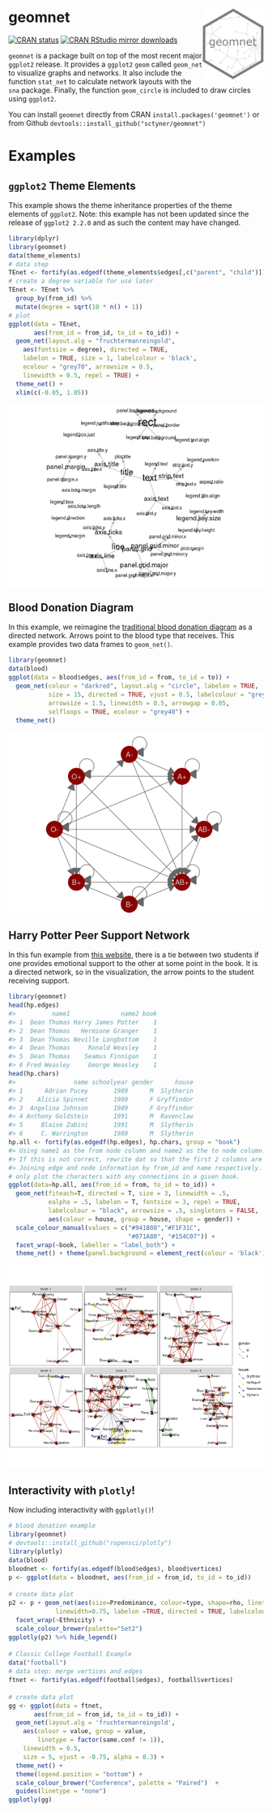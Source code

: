 
<!-- README.md is generated from README.Rmd. Please edit that file -->

# geomnet <img src="man/figures/logo.png" align="right" width="120" />

[![CRAN
status](https://badges.cranchecks.info/summary/geomnet.svg)](https://cran.r-project.org/web/checks/check_results_geomnet.html)
[![CRAN RStudio mirror
downloads](http://cranlogs.r-pkg.org/badges/geomnet)](https://www.r-pkg.org/pkg/geomnet)

`geomnet` is a package built on top of the most recent major `ggplot2`
release. It provides a `ggplot2` `geom` called `geom_net` to visualize
graphs and networks. It also include the function `stat_net` to
calculate network layouts with the `sna` package. Finally, the function
`geom_circle` is included to draw circles using `ggplot2`.

You can install `geomnet` directly from CRAN
`install.packages('geomnet')` or from Github
`devtools::install_github("sctyner/geomnet")`

# Examples

## `ggplot2` Theme Elements

This example shows the theme inheritance properties of the theme
elements of `ggplot2`. Note: this example has not been updated since the
release of `ggplot2 2.2.0` and as such the content may have changed.

``` r
library(dplyr)
library(geomnet)
data(theme_elements)
# data step
TEnet <- fortify(as.edgedf(theme_elements$edges[,c("parent", "child")]), theme_elements$vertices)
# create a degree variable for use later
TEnet <- TEnet %>%
  group_by(from_id) %>%
  mutate(degree = sqrt(10 * n() + 1))
# plot
ggplot(data = TEnet,
       aes(from_id = from_id, to_id = to_id)) +
  geom_net(layout.alg = "fruchtermanreingold",
    aes(fontsize = degree), directed = TRUE,
    labelon = TRUE, size = 1, labelcolour = 'black',
    ecolour = "grey70", arrowsize = 0.5,
    linewidth = 0.5, repel = TRUE) +
  theme_net() +
  xlim(c(-0.05, 1.05))
```

<img src="man/figures/README-theme-1.png" style="display: block; margin: auto;" />

## Blood Donation Diagram

In this example, we reimagine the [traditional blood donation
diagram](http://www.redcrossblood.org/learn-about-blood/blood-types) as
a directed network. Arrows point to the blood type that receives. This
example provides two data frames to `geom_net()`.

``` r
library(geomnet)
data(blood)
ggplot(data = blood$edges, aes(from_id = from, to_id = to)) +
  geom_net(colour = "darkred", layout.alg = "circle", labelon = TRUE, 
           size = 15, directed = TRUE, vjust = 0.5, labelcolour = "grey80",
           arrowsize = 1.5, linewidth = 0.5, arrowgap = 0.05,
           selfloops = TRUE, ecolour = "grey40") + 
  theme_net() 
```

<img src="man/figures/README-blood-1.png" style="display: block; margin: auto;" />

## Harry Potter Peer Support Network

In this fun example from [this
website](http://www.stats.ox.ac.uk/~snijders/siena/siena.html), there is
a tie between two students if one provides emotional support to the
other at some point in the book. It is a directed network, so in the
visualization, the arrow points to the student receiving support.

``` r
library(geomnet)
head(hp.edges)
#>          name1              name2 book
#> 1  Dean Thomas Harry James Potter    1
#> 2  Dean Thomas   Hermione Granger    1
#> 3  Dean Thomas Neville Longbottom    1
#> 4  Dean Thomas     Ronald Weasley    1
#> 5  Dean Thomas    Seamus Finnigan    1
#> 6 Fred Weasley     George Weasley    1
head(hp.chars)
#>                name schoolyear gender      house
#> 1      Adrian Pucey       1989      M  Slytherin
#> 2    Alicia Spinnet       1989      F Gryffindor
#> 3  Angelina Johnson       1989      F Gryffindor
#> 4 Anthony Goldstein       1991      M  Ravenclaw
#> 5     Blaise Zabini       1991      M  Slytherin
#> 6     C. Warrington       1989      M  Slytherin
hp.all <- fortify(as.edgedf(hp.edges), hp.chars, group = "book")
#> Using name1 as the from node column and name2 as the to node column.
#> If this is not correct, rewrite dat so that the first 2 columns are from and to node, respectively.
#> Joining edge and node information by from_id and name respectively.
# only plot the characters with any connections in a given book. 
ggplot(data=hp.all, aes(from_id = from, to_id = to_id)) + 
  geom_net(fiteach=T, directed = T, size = 3, linewidth = .5, 
           ealpha = .5, labelon = T, fontsize = 3, repel = TRUE, 
           labelcolour = "black", arrowsize = .5, singletons = FALSE,
           aes(colour = house, group = house, shape = gender)) + 
  scale_colour_manual(values = c("#941B08","#F1F31C", 
                                 "#071A80", "#154C07")) + 
  facet_wrap(~book, labeller = "label_both") + 
  theme_net() + theme(panel.background = element_rect(colour = 'black'))
```

<img src="man/figures/README-HPplot-1.png" style="display: block; margin: auto;" />

## Interactivity with `plotly`!

Now including interactivity with `ggplotly()`!

``` r
# blood donation example
library(geomnet)
# devtools::install_github("ropensci/plotly")
library(plotly)
data(blood)
bloodnet <- fortify(as.edgedf(blood$edges), blood$vertices)
p <- ggplot(data = bloodnet, aes(from_id = from_id, to_id = to_id))

# create data plot
p2 <- p + geom_net(aes(size=Predominance, colour=type, shape=rho, linetype=group_to),
             linewidth=0.75, labelon =TRUE, directed = TRUE, labelcolour="black") +
  facet_wrap(~Ethnicity) +
  scale_colour_brewer(palette="Set2") 
ggplotly(p2) %>% hide_legend()

# Classic College Football Example
data("football")
# data step: merge vertices and edges
ftnet <- fortify(as.edgedf(football$edges), football$vertices)

# create data plot
gg <- ggplot(data = ftnet,
       aes(from_id = from_id, to_id = to_id)) +
  geom_net(layout.alg = 'fruchtermanreingold',
    aes(colour = value, group = value,
        linetype = factor(same.conf != 1)),
    linewidth = 0.5,
    size = 5, vjust = -0.75, alpha = 0.3) +
  theme_net() +
  theme(legend.position = "bottom") +
  scale_colour_brewer("Conference", palette = "Paired")  +
  guides(linetype = "none")
ggplotly(gg)
```
